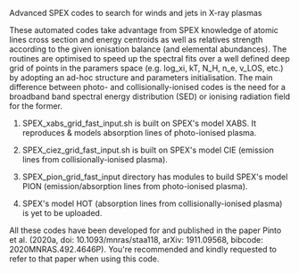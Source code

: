 Advanced SPEX codes to search for winds and jets in X-ray plasmas

These automated codes take advantage from SPEX knowledge of atomic lines cross section and energy centroids as well as relatives strength according to the given ionisation balance (and elemental abundances). The routines are optimised to speed up the spectral fits over a well defined deep grid of points in the paramers space (e.g. log_xi, kT, N_H, n_e, v_LOS, etc.) by adopting an ad-hoc structure and parameters initialisation. The main difference between photo- and collisionally-ionised codes is the need for a broadband band spectral energy distribution (SED) or ionising radiation field for the former.

1) SPEX_xabs_grid_fast_input.sh is built on SPEX's model XABS. It reproduces & models absorption lines of photo-ionised plasma.

2) SPEX_ciez_grid_fast_input.sh is built on SPEX's model CIE (emission lines from collisionally-ionised plasma).

3) SPEX_pion_grid_fast_input directory has modules to build SPEX's model PION (emission/absorption lines from photo-ionised plasma).

4) SPEX's model HOT (absorption lines from collisionally-ionised plasma) is yet to be uploaded.

All these codes have been developed for and published in the paper Pinto et al. (2020a, doi: 10.1093/mnras/staa118, arXiv: 1911.09568, bibcode: 2020MNRAS.492.4646P). You're recommended and kindly requested to refer to that paper when using this code.
